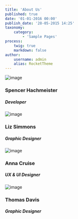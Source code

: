 ```yaml
---
title: 'About Us'
published: true
date: '01-01-2016 00:00'
publish_date: '28-05-2015 14:25'
taxonomy:
    category:
        - 'Sample Pages'
process:
    twig: true
    markdown: false
author:
    username: admin
    alias: RocketTheme
---
```


<div class="gantry-width-block gantry-width-25">
	<div class="gantry-width-spacer">
		<div class="rt-center">
			<span class="rt-team-img">
				<img src="https://avatars3.githubusercontent.com/u/6370350?s=400&v=4" alt="image" />
			</span>	
			<h3 class="rt-uppercase nomarginbottom">Spencer Hachmeister</h3>
			<h5 class="nomargintop">Developer</h5>
			<div class="rt-staff-social">
				<!--<a href="#"><span class="rt-facebook"></span></a>
				<a href="#"><span class="rt-twitter"></span></a>
				<a href="#"><span class="rt-gplus"></span></a>-->
			</div>
		</div>
	</div>
</div>

<div class="gantry-width-block gantry-width-25">
	<div class="gantry-width-spacer">
		<div class="rt-center">
			<span class="rt-team-img">
				<img src="https://scontent.fapa1-1.fna.fbcdn.net/v/t1.0-9/21463247_10211281855856950_4748714929805495996_n.jpg?_nc_cat=106&_nc_oc=AQlttNPueOyzCQE6k92rrKtNNzAXACSOfjvlgmSBOA1fgyMvQrzWWwxATGAJscDnjvE&_nc_ht=scontent.fapa1-1.fna&oh=f0e3af740ad508005da025457dcfa43a&oe=5DCE9DED" alt="image" />
			</span>	
			<h3 class="rt-uppercase nomarginbottom">Liz Simmons</h3>
			<h5 class="nomargintop">Graphic Designer</h5>
			<div class="rt-staff-social">
				<!--<a href="#"><span class="rt-facebook"></span></a>
				<a href="#"><span class="rt-twitter"></span></a>
				<a href="#"><span class="rt-gplus"></span></a>-->
			</div>			
		</div>
	</div>
</div>

<div class="gantry-width-block gantry-width-25">
	<div class="gantry-width-spacer">
		<div class="rt-center">
			<span class="rt-team-img">
				<img src="gantry-media://rocketlauncher/pages/about-us/img-04.jpg" alt="image" />
			</span>	
			<h3 class="rt-uppercase nomarginbottom">Anna Cruise</h3>
			<h5 class="nomargintop">UX &amp; UI Designer</h5>
			<div class="rt-staff-social">
				<a href="#"><span class="rt-facebook"></span></a>
				<a href="#"><span class="rt-twitter"></span></a>
				<a href="#"><span class="rt-gplus"></span></a>
			</div>			
		</div>
	</div>
</div>

<div class="gantry-width-block gantry-width-25">
	<div class="gantry-width-spacer">
		<div class="rt-center">
			<span class="rt-team-img">
				<img src="gantry-media://rocketlauncher/pages/about-us/img-05.jpg" alt="image" />
			</span>	
			<h3 class="rt-uppercase nomarginbottom">Thomas Davis</h3>
			<h5 class="nomargintop">Graphic Designer</h5>
			<div class="rt-staff-social">
				<a href="#"><span class="rt-facebook"></span></a>
				<a href="#"><span class="rt-twitter"></span></a>
				<a href="#"><span class="rt-gplus"></span></a>
			</div>			
		</div>
	</div>
</div>

<div class="clear"></div>